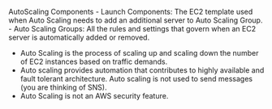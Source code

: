 AutoScaling Components
    - Launch Components: The EC2 template used when Auto Scaling needs to add an additional server to Auto Scaling Group.
    - Auto Scaling Groups: All the rules and settings that govern when an EC2 server is automatically added or removed.
- Auto Scaling is the process of scaling up and scaling down the number of EC2 instances based on traffic demands.
- Auto scaling provides automation that contributes to highly available and fault tolerant architecture. Auto scaling is not used to send messages (you are thinking of SNS).
- Auto Scaling is not an AWS security feature.